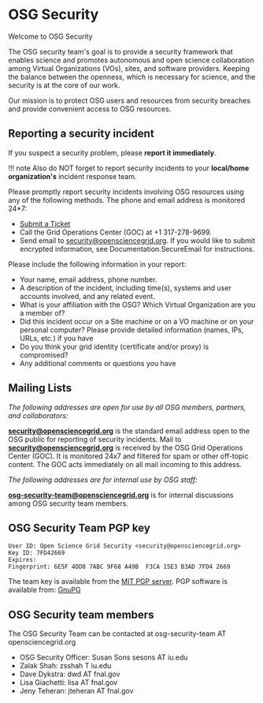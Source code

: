# OSG Security

Welcome to OSG Security

The OSG security team's goal is to provide a security framework that enables science and promotes autonomous and open science collaboration among Virtual Organizations (VOs), sites, and software providers. Keeping the balance between the openness, which is necessary for science, and the security is at the core of our work. 

Our mission is to protect OSG users and resources from security breaches and provide convenient access to OSG resources. 

## Reporting a security incident

If you suspect a security problem, please **report it immediately**.

!!! note
    Also do NOT forget to report security incidents to your **local/home organization's** incident response team.

Please promptly report security incidents involving OSG resources using any of the following methods. The phone and email address is monitored 24\*7:

-   [Submit a Ticket](https://ticket.grid.iu.edu/goc/security)
-   Call the Grid Operations Center (GOC) at +1 317-278-9699.
-   Send email to <security@opensciencegrid.org>. If you would like to submit encrypted information, see Documentation.SecureEmail for instructions.

Please include the following information in your report:

-   Your name, email address, phone number.
-   A description of the incident, including time(s), systems and user accounts involved, and any related event.
-   What is your affiliation with the OSG? Which Virtual Organization are you a member of?
-   Did this incident occur on a Site machine or on a VO machine or on your personal computer? Please provide detailed information (names, IPs, URLs, etc.) if you have
-   Do you think your grid identity (certificate and/or proxy) is compromised?
-   Any additional comments or questions you have

## Mailing Lists
*The following addresses are open for use by all OSG members, partners, and collaborators:*

**<security@opensciencegrid.org>** is the standard email address open to the OSG public for reporting of security incidents. Mail to **<security@opensciencegrid.org>** is received by the OSG Grid Operations Center (GOC). It is monitored 24x7 and filtered for spam or other off-topic content. The GOC acts immediately on all mail incoming to this address.

*The following addresses are for internal use by OSG staff:*

**<osg-security-team@opensciencegrid.org>** is for internal discussions among OSG security team members.

## OSG Security Team PGP key

``` file
User ID: Open Science Grid Security <security@opensciencegrid.org>
Key ID: 7FD42669
Expires:  
Fingerprint: 6E5F 4DD8 7ABC 9F68 A49B  F3CA 15E3 B3AD 7FD4 2669
```

The team key is available from the [MIT PGP server](http://pgp.mit.edu:11371/pks/lookup?search=security%40opensciencegrid.org&op=index). PGP software is available from: [GnuPG](http://www.gnupg.org/)

## OSG Security team members

The OSG Security Team can be contacted at osg-security-team AT opensciencegrid.org

- OSG Security Officer: Susan Sons sesons AT iu.edu
- Zalak Shah: zsshah T iu.edu
- Dave Dykstra: dwd AT fnal.gov
- Lisa Giachetti: lisa AT fnal.gov
- Jeny Teheran: jteheran AT fnal.gov
